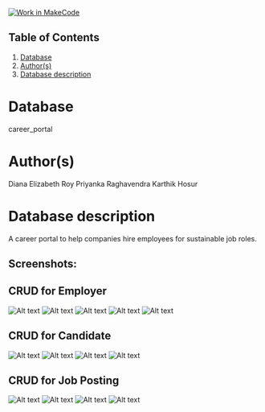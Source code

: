 [![Work in MakeCode](https://classroom.github.com/assets/work-in-make-code-c53f0c86300af1a64cdd5dc830e2509efd17c8cb483a722cacaee84d10eb8ec9.svg)](https://classroom.github.com/online_ide?assignment_repo_id=5859288&assignment_repo_type=AssignmentRepo)
## Table of Contents
1. [Database](#database)
1. [Author(s)](#author)
1. [Database description](#description)
 
# Database
career_portal 

# Author(s)
Diana Elizabeth Roy
Priyanka Raghavendra
Karthik Hosur 

# Database description
A career portal to help companies hire employees for sustainable job roles. 

## Screenshots:

## CRUD for Employer

![Alt text](/documentation/Screenshots/homepage.png?raw=true)
![Alt text](/documentation/Screenshots/Employer/create.png?raw=true)
![Alt text](/documentation/Screenshots/Employer/delete.png?raw=true)
![Alt text](/documentation/Screenshots/Employer/read.png?raw=true)
![Alt text](/documentation/Screenshots/Employer/update.png?raw=true)


## CRUD for Candidate

![Alt text](/documentation/Screenshots/candidate/create.png?raw=true)
![Alt text](/documentation/Screenshots/candidate/delete.png?raw=true)
![Alt text](/documentation/Screenshots/candidate/read.png?raw=true)
![Alt text](/documentation/Screenshots/candidate/update.png?raw=true)

## CRUD for Job Posting

![Alt text](/documentation/Screenshots/job_posting/create.png?raw=true)
![Alt text](/documentation/Screenshots/job_posting/delete.png?raw=true)
![Alt text](/documentation/Screenshots/job_posting/read.png?raw=true)
![Alt text](/documentation/Screenshots/job_posting/update.png?raw=true)
